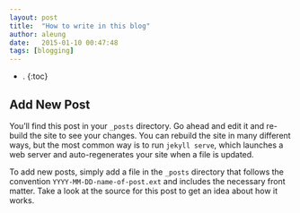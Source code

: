 ```yaml
---
layout: post
title:  "How to write in this blog"
author: aleung
date:   2015-01-10 00:47:48
tags: [blogging]
---
```


- .
{:toc}


## Add New Post

You’ll find this post in your `_posts` directory. Go ahead and edit it and re-build the site to see your changes. You can rebuild the site in many different ways, but the most common way is to run `jekyll serve`, which launches a web server and auto-regenerates your site when a file is updated.

To add new posts, simply add a file in the `_posts` directory that follows the convention `YYYY-MM-DD-name-of-post.ext` and includes the necessary front matter. Take a look at the source for this post to get an idea about how it works.

